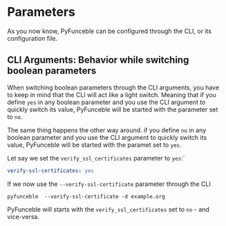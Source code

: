 # Parameters

As you now know, PyFunceble can be configured through the CLI, or its
configuration file.

## CLI Arguments: Behavior while switching boolean parameters

When switching boolean parameters through the CLI arguments, you have to keep
in mind that the CLI will act like a light switch.
Meaning that if you define `yes` in any boolean parameter and you use
the CLI argument to quickly switch its value, PyFunceble will be started with
the parameter set to `no`.

The same thing happens the other way around. if you define `no` in any boolean
parameter and you use the CLI argument to quickly switch its value, PyFunceble
will be started with the paramet set to `yes`.

Let say we set the `verify_ssl_certificates` parameter to `yes`:`

```yaml title=".PyFunceble.overwrite.yaml"
verify-ssl-certificates: yes
```

If we now use the `--verify-ssl-certificate` parameter through the CLI

```shell
pyfunceble  --verify-ssl-certificate -d example.org
```

PyFunceble will starts with the `verify_ssl_certificates` set to `no` - and
vice-versa.
